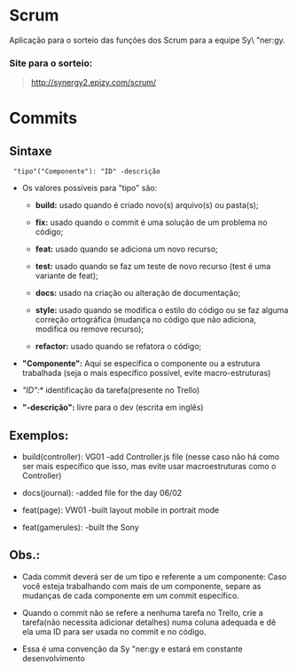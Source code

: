 # Scrum

Aplicação para o sorteio das funções dos Scrum para a equipe Sy\ "ner:gy.

### Site para o sorteio:
> <http://synergy2.epizy.com/scrum/>  





# Commits

## Sintaxe

```
 "tipo"("Componente"): "ID" -descrição
```

* Os valores possíveis para "tipo" são:

  * **build:** usado quando é criado novo(s) arquivo(s) ou pasta(s);

  * **fix:** usado quando o commit é uma solução de um problema no código;

  * **feat:** usado quando se adiciona um novo recurso;

  * **test:** usado quando se faz um teste de novo recurso (test é uma variante de feat);

  * **docs:** usado na criação ou alteração de documentação;

  * **style:** usado quando se modifica o estilo do código ou se faz alguma correção ortográfica (mudança no código que não adiciona, modifica ou remove recurso);

  * **refactor:** usado quando se refatora o código;


* **"Componente":** Aqui se especifica o componente ou a estrutura trabalhada (seja o mais específico possível, evite macro-estruturas)

* *"ID":** identificação da tarefa(presente no Trello)

* **"-descrição":** livre para o dev (escrita em inglês)




## Exemplos:

* build(controller): VG01 -add Controller.js file (nesse caso não há como ser mais específico que isso, mas evite usar macroestruturas como o Controller)

* docs(journal): -added file for the day 06/02


* feat(page): VW01 -built layout mobile in portrait mode



* feat(gamerules): -built the Sony

## Obs.:

* Cada commit deverá ser de um tipo e referente a um componente: Caso você esteja trabalhando com mais de um componente, separe as mudanças de cada componente em um commit específico.

* Quando o commit não se refere a nenhuma tarefa no Trello, crie a tarefa(não necessita adicionar detalhes) numa coluna adequada e dê ela uma ID para ser usada no commit e no código.

* Essa é uma convenção da Sy "ner:gy e estará em constante desenvolvimento
